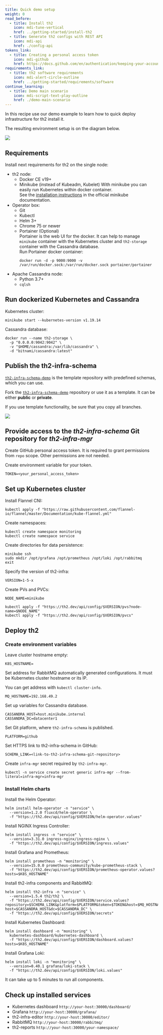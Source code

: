```yaml
---
title: Quick demo setup
weight: 0
read_before:
  - title: Install th2
    icon: mdi-tune-vertical
    href: ../getting-started/install-th2
  - title: Generate th2 configs with REST API
    icon: mdi-api
    href: ./config-api
tokens_link:
  - title: Creating a personal access token
    icon: mdi-github
    href: https://docs.github.com/en/authentication/keeping-your-account-and-data-secure/creating-a-personal-access-token
requirements_link:
  - title: th2 software requirements
    icon: mdi-alert-circle-outline
    href: ../getting-started/requirements/software
continue_learning:
  - title: Demo main scenario
    icon: mdi-script-text-play-outline
    href: ./demo-main-scenario
---
```


In this recipe use our demo example to learn how to quick deploy infrastructure for th2 install it.

The resulting environment setup is on the diagram below.

![](/img/getting-started/th2-env-schema/Demo-cluster-components-full-schema.drawio.png)

## Requirements

<recommendations :items="requirements_link"></recommendations>

Install next requirements for th2 on the single node:
- th2 node:
  - Docker CE v19+
  - Minikube (instead of Kubeadm, Kubelet)
    With minikube you can easily run Kubernetes within docker container.  
    See the [installation instructions](https://minikube.sigs.k8s.io/docs/start/) in the official minikube documentation.
- Operator box:
  - Git
  - Kubectl
  - Helm 3+
  - Chrome 75 or newer
  - Portainer (Optional)  
    Portainer is the web UI for the docker.
    It can help to manage `minikube` container with the Kubernetes cluster and `th2-storage` container with the Cassandra database.  
    Run Portainer docker container:  
    ```shell
    docker run -d -p 9000:9000 -v /var/run/docker.sock:/var/run/docker.sock portainer/portainer
    ```
- Apache Cassandra node:
  - Python 3.7+
  - `cqlsh`

## Run dockerized Kubernetes and Cassandra

Kubernetes cluster:

```shell
minikube start --kubernetes-version v1.19.14
```

Cassandra database:

```shell
docker run --name th2-storage \
  -p "0.0.0.0:9042:9042" \
  -v "$HOME/cassandra:/var/lib/cassandra" \
  -d "bitnami/cassandra:latest"
```

## Publish the th2-infra-schema

[`th2-infra-schema-demo`](https://github.com/th2-net/th2-infra-schema-demo/tree/master)
is the template repository with predefined schemas, which you can use.

Fork the [`th2-infra-schema-demo`](https://github.com/th2-net/th2-infra-schema-demo/tree/master)
repository or use it as a template. It can be either **public** or **private**.

<notice warning>

If you use template functionality, be sure that you copy all branches.

</notice>

![](/img/getting-started/th2-infra-schema/git-based/clone-th2-infra-schema-demo.png)

## Provide access to the _th2-infra-schema_ Git repository for _th2-infra-mgr_

Create GitHub personal access token. It is required to grant permissions from `repo` scope. Other permissions are not needed.

<recommendations :items="tokens_link" ></recommendations>

Create environment variable for your token.

```shell
TOKEN=<your_personal_access_token>
```

## Set up Kubernetes cluster

Install Flannel CNI:

```shell
kubectl apply -f "https://raw.githubusercontent.com/flannel-io/flannel/master/Documentation/kube-flannel.yml"
```

Create namespaces:

```shell
kubectl create namespace monitoring
kubectl create namespace service
```

Create directories for data persistence:

```shell
minikube ssh
sudo mkdir /opt/grafana /opt/prometheus /opt/loki /opt/rabbitmq
exit
```

Specify the version of th2-infra:

```shell
VERSION=1-5-x
```

Create PVs and PVCs:

```shell
NODE_NAME=minikube
```

```shell
kubectl apply -f "https://th2.dev/api/config/$VERSION/pvs?node-name=$NODE_NAME"
kubectl apply -f "https://th2.dev/api/config/$VERSION/pvcs"
```

## Deploy th2

### Create environment variables

Leave cluster hostname empty:

```shell
K8S_HOSTNAME=
```

Set address for RabbitMQ automatically generated configurations. It must be Kubernetes cluster hostname or its IP.

<notice note >

You can get address with `kubectl cluster-info`.

</notice>

```shell
MQ_HOSTNAME=192.168.49.2
```

Set up variables for Cassandra database.

```shell
CASSANDRA_HOST=host.minikube.internal
CASSANDRA_DC=datacenter1
```

Set Git platform, where `th2-infra-schema` is published.
 
```shell
PLATFORM=github
```

Set HTTPS link to th2-infra-schema in GitHub:

```shell
SCHEMA_LINK=<link-to-th2-infra-schema-git-repository>
```

Create `infra-mgr` secret required by `th2-infra-mgr`.

```shell
kubectl -n service create secret generic infra-mgr --from-literal=infra-mgr=infra-mgr
```

### Install Helm charts

Install the Helm Operator:
```shell
helm install helm-operator -n "service" \
  --version=1.2.0 fluxcd/helm-operator \
  -f "https://th2.dev/api/config/$VERSION/helm-operator.values"
```
Install NGINX Ingress Controller:
```shell
helm install ingress -n "service" \
  --version=3.31.0 ingress-nginx/ingress-nginx \
  -f "https://th2.dev/api/config/$VERSION/ingress.values"
```
Install Grafana and Prometheus:
```shell
helm install prometheus -n "monitoring" \
  --version=15.0.0 prometheus-community/kube-prometheus-stack \
  -f "https://th2.dev/api/config/$VERSION/prometheus-operator.values?hosts=$K8S_HOSTNAME"
```
Install th2-infra components and RabbitMQ:
```shell
helm install th2-infra -n "service" \
  --version=1.5.4 th2/th2 \
  -f "https://th2.dev/api/config/$VERSION/service.values?repository=$SCHEMA_LINK&platform=$PLATFORM&token=$TOKEN&host=$MQ_HOSTNAME&c-host=$CASSANDRA_HOST&dc=$CASSANDRA_DC" \
  -f "https://th2.dev/api/config/$VERSION/secrets"
```
Install Kubernetes Dashboard:
```shell
helm install dashboard -n "monitoring" \
  kubernetes-dashboard/kubernetes-dashboard \
  -f "https://th2.dev/api/config/$VERSION/dashboard.values?hosts=$K8S_HOSTNAME"
```
Install Grafana Loki:
```shell
helm install loki -n "monitoring" \
  --version=0.40.1 grafana/loki-stack \
  -f "https://th2.dev/api/config/$VERSION/loki.values"
```

<notice info>
It can take up to 5 minutes to run all components.
</notice>

## Check up installed services

- Kubernetes dashboard `http://your-host:30000/dashboard/`
- Grafana `http://your-host:30000/grafana/`
- th2-infra-editor `http://your-host:30000/editor/`
- RabbitMQ `http://your-host:30000/rabbitmq/`
- th2-reports `http://your-host:30000/your-namespace/`
